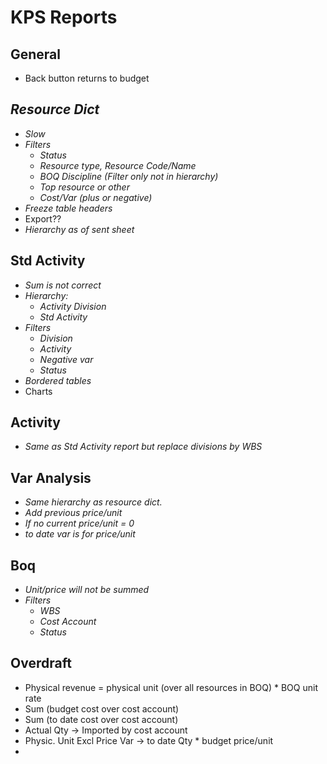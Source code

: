 # KPS Reports
## General
* Back button returns to budget


## _Resource Dict_
* _Slow_
* _Filters_
	* _Status_
	* _Resource type, Resource Code/Name_
	* _BOQ Discipline (Filter only not in hierarchy)_
	* _Top resource or other_
	* _Cost/Var (plus or negative)_
* _Freeze table headers_
* Export??
* _Hierarchy as of sent sheet_


## Std Activity
* _Sum is not correct_
* _Hierarchy:_
	* _Activity Division_
	* _Std Activity_
* _Filters_
	* _Division_
	* _Activity_
	* _Negative var_
	* _Status_
* _Bordered tables_
* Charts


## Activity
* _Same as Std Activity report but replace divisions by WBS_


## Var Analysis
* _Same hierarchy as resource dict._ 
* _Add previous price/unit_
* _If no current price/unit = 0_
* _to date var is for price/unit_


## Boq
* _Unit/price will not be summed_
* _Filters_
	* _WBS_
	* _Cost Account_
	* _Status_


## Overdraft
* Physical revenue = physical unit (over all resources in BOQ) * BOQ unit rate
* Sum (budget cost over cost account)
* Sum (to date cost over cost account)
* Actual Qty -> Imported by cost account
* Physic. Unit Excl Price Var -> to date Qty * budget price/unit
* 
